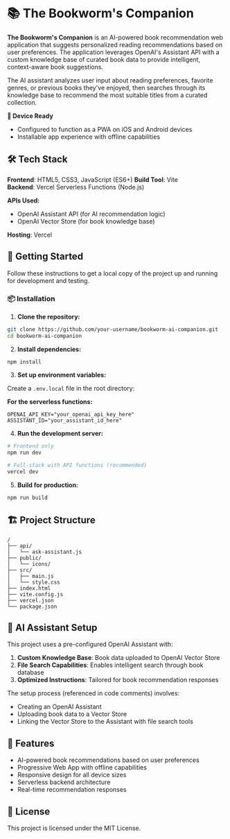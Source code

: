 # 📚 The Bookworm's Companion

**The Bookworm's Companion** is an AI-powered book recommendation web application that suggests personalized reading recommendations based on user preferences. The application leverages OpenAI's Assistant API with a custom knowledge base of curated book data to provide intelligent, context-aware book suggestions.

The AI assistant analyzes user input about reading preferences, favorite genres, or previous books they've enjoyed, then searches through its knowledge base to recommend the most suitable titles from a curated collection.

**📱 Device Ready**
* Configured to function as a PWA on iOS and Android devices
* Installable app experience with offline capabilities

## 🛠 Tech Stack

**Frontend**: HTML5, CSS3, JavaScript (ES6+)
**Build Tool**: Vite  
**Backend**: Vercel Serverless Functions (Node.js)

**APIs Used:**
* OpenAI Assistant API (for AI recommendation logic)
* OpenAI Vector Store (for book knowledge base)

**Hosting**: Vercel

## 🚀 Getting Started

Follow these instructions to get a local copy of the project up and running for development and testing.

### 📦 Installation

1. **Clone the repository:**
```bash
git clone https://github.com/your-username/bookworm-ai-companion.git
cd bookworm-ai-companion
```

2. **Install dependencies:**
```bash
npm install
```

3. **Set up environment variables:**

Create a `.env.local` file in the root directory:

**For the serverless functions:**
```
OPENAI_API_KEY="your_openai_api_key_here"
ASSISTANT_ID="your_assistant_id_here"
```

4. **Run the development server:**
```bash
# Frontend only
npm run dev

# Full-stack with API functions (recommended)
vercel dev
```

5. **Build for production:**
```bash
npm run build
```

## 🏗 Project Structure

```
/
├── api/
│   └── ask-assistant.js
├── public/
│   └── icons/
├── src/
│   ├── main.js
│   └── style.css
├── index.html
├── vite.config.js
├── vercel.json
└── package.json
```

## 🤖 AI Assistant Setup

This project uses a pre-configured OpenAI Assistant with:

1. **Custom Knowledge Base**: Book data uploaded to OpenAI Vector Store
2. **File Search Capabilities**: Enables intelligent search through book database
3. **Optimized Instructions**: Tailored for book recommendation responses

The setup process (referenced in code comments) involves:
- Creating an OpenAI Assistant
- Uploading book data to a Vector Store
- Linking the Vector Store to the Assistant with file search tools

## 🌟 Features

* AI-powered book recommendations based on user preferences
* Progressive Web App with offline capabilities
* Responsive design for all device sizes
* Serverless backend architecture
* Real-time recommendation responses

## 📄 License

This project is licensed under the MIT License.